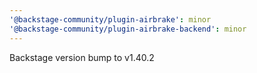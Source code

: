 ```yaml
---
'@backstage-community/plugin-airbrake': minor
'@backstage-community/plugin-airbrake-backend': minor
---
```


Backstage version bump to v1.40.2
